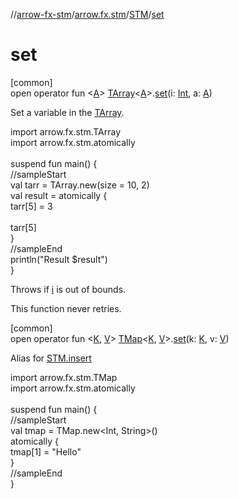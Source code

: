 //[arrow-fx-stm](../../../index.md)/[arrow.fx.stm](../index.md)/[STM](index.md)/[set](set.md)

# set

[common]\
open operator fun &lt;[A](set.md)&gt; [TArray](../-t-array/index.md)&lt;[A](set.md)&gt;.[set](set.md)(i: [Int](https://kotlinlang.org/api/latest/jvm/stdlib/kotlin/-int/index.html), a: [A](set.md))

Set a variable in the [TArray](../-t-array/index.md).

import arrow.fx.stm.TArray\
import arrow.fx.stm.atomically\
\
suspend fun main() {\
  //sampleStart\
  val tarr = TArray.new(size = 10, 2)\
  val result = atomically {\
    tarr[5] = 3\
\
    tarr[5]\
  }\
  //sampleEnd\
  println("Result $result")\
}<!--- KNIT example-stm-40.kt -->

Throws if [i](set.md) is out of bounds.

This function never retries.

[common]\
open operator fun &lt;[K](set.md), [V](set.md)&gt; [TMap](../-t-map/index.md)&lt;[K](set.md), [V](set.md)&gt;.[set](set.md)(k: [K](set.md), v: [V](set.md))

Alias for [STM.insert](insert.md)

import arrow.fx.stm.TMap\
import arrow.fx.stm.atomically\
\
suspend fun main() {\
  //sampleStart\
  val tmap = TMap.new&lt;Int, String&gt;()\
  atomically {\
    tmap[1] = "Hello"\
  }\
  //sampleEnd\
}<!--- KNIT example-stm-47.kt -->
